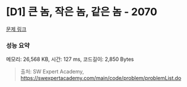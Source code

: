 # [D1] 큰 놈, 작은 놈, 같은 놈 - 2070 

[문제 링크](https://swexpertacademy.com/main/code/problem/problemDetail.do?contestProbId=AV5QQ6qqA40DFAUq) 

### 성능 요약

메모리: 26,568 KB, 시간: 127 ms, 코드길이: 2,850 Bytes



> 출처: SW Expert Academy, https://swexpertacademy.com/main/code/problem/problemList.do